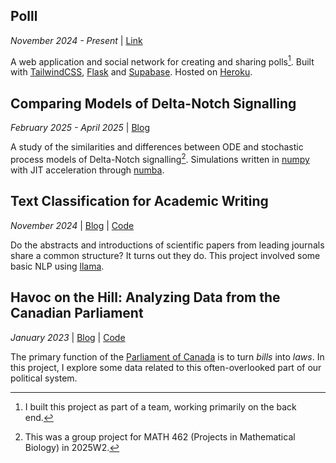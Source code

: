 ## Polll

_November 2024 - Present_ |
[Link](https://polll.org)

A web application and social network for creating and sharing polls[^1]. Built with [TailwindCSS](https://tailwindcss.com/), [Flask](https://flask.palletsprojects.com/en/stable/) and [Supabase](https://supabase.com/). Hosted on [Heroku](https://www.heroku.com/).

## Comparing Models of Delta-Notch Signalling

_February 2025 - April 2025_ |
[Blog](/delta-notch)

A study of the similarities and differences between ODE and stochastic process models of Delta-Notch signalling[^2]. Simulations written in [numpy](https://numpy.org/) with JIT acceleration through [numba](https://numba.pydata.org/).

## Text Classification for Academic Writing

_November 2024_ |
[Blog](/sentence-analysis) |
[Code](https://github.com/rileywheadon/paper-analysis)

Do the abstracts and introductions of scientific papers from leading journals share a common structure? It turns out they do. This project involved some basic NLP using [llama](https://www.llama.com/).

## Havoc on the Hill: Analyzing Data from the Canadian Parliament

_January 2023_ |
[Blog](/havoc-hill) |
[Code](https://github.com/rileywheadon/canadian-legislation-visualisation)

The primary function of the [Parliament of Canada](https://en.wikipedia.org/wiki/Parliament_of_Canada) is to turn *bills* into *laws*.
In this project, I explore some data related to this often-overlooked part of our political system.

[^1]: I built this project as part of a team, working primarily on the back end.

[^2]: This was a group project for MATH 462 (Projects in Mathematical Biology) in 2025W2.
